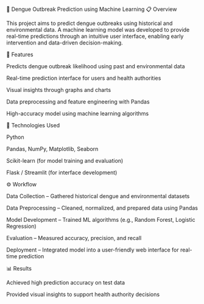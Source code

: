 🦠 Dengue Outbreak Prediction using Machine Learning
📋 Overview

This project aims to predict dengue outbreaks using historical and environmental data. A machine learning model was developed to provide real-time predictions through an intuitive user interface, enabling early intervention and data-driven decision-making.

🚀 Features

Predicts dengue outbreak likelihood using past and environmental data

Real-time prediction interface for users and health authorities

Visual insights through graphs and charts

Data preprocessing and feature engineering with Pandas

High-accuracy model using machine learning algorithms

🧠 Technologies Used

Python

Pandas, NumPy, Matplotlib, Seaborn

Scikit-learn (for model training and evaluation)

Flask / Streamlit (for interface development)

⚙️ Workflow

Data Collection – Gathered historical dengue and environmental datasets

Data Preprocessing – Cleaned, normalized, and prepared data using Pandas

Model Development – Trained ML algorithms (e.g., Random Forest, Logistic Regression)

Evaluation – Measured accuracy, precision, and recall

Deployment – Integrated model into a user-friendly web interface for real-time prediction

📊 Results

Achieved high prediction accuracy on test data

Provided visual insights to support health authority decisions
